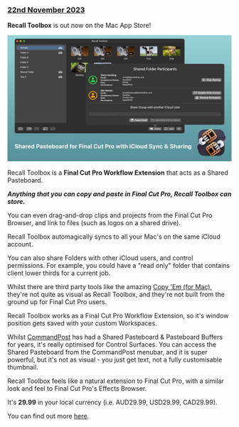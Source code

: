 ### [22nd November 2023](/news/20231122)

**Recall Toolbox** is out now on the Mac App Store!

![](/static/recall-toolbox-banner.jpg)

Recall Toolbox is a **Final Cut Pro Workflow Extension** that acts as a Shared Pasteboard.

_**Anything that you can copy and paste in Final Cut Pro, Recall Toolbox can store.**_

You can even drag-and-drop clips and projects from the Final Cut Pro Browser, and link to files (such as logos on a shared drive).

Recall Toolbox automagically syncs to all your Mac's on the same iCloud account.

You can also share Folders with other iCloud users, and control permissions. For example, you could have a "read only" folder that contains client lower thirds for a current job.

Whilst there are third party tools like the amazing [Copy 'Em ​(for Mac)](https://apprywhere.com/ce-mac.html), they're not quite as visual as Recall Toolbox, and they're not built from the ground up for Final Cut Pro users.

Recall Toolbox works as a Final Cut Pro Workflow Extension, so it's window position gets saved with your custom Workspaces.

Whilst [CommandPost](https://commandpost.io) has had a Shared Pasteboard & Pasteboard Buffers for years, it's really optimised for Control Surfaces. You can access the Shared Pasteboard from the CommandPost menubar, and it is super powerful, but it's not as visual - you just get text, not a fully customisable thumbnail.

Recall Toolbox feels like a natural extension to Final Cut Pro, with a similar look and feel to Final Cut Pro's Effects Browser.

It's **29.99** in your local currency (i.e. AUD29.99, USD29.99, CAD29.99).

You can find out more [here](https://recalltoolbox.io).